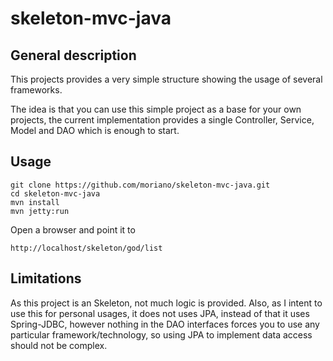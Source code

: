 skeleton-mvc-java
=================

General description
-------------

This projects provides a very simple structure showing the usage of several frameworks.

The idea is that you can use this simple project as a base for your own projects, the current implementation provides a
single Controller, Service, Model and DAO which is enough to start.

Usage
-------------

```
git clone https://github.com/moriano/skeleton-mvc-java.git
cd skeleton-mvc-java
mvn install
mvn jetty:run
```

Open a browser and point it to

```
http://localhost/skeleton/god/list
```


Limitations
-------------

As this project is an Skeleton, not much logic is provided. Also, as I intent to use this for personal usages, it does
not uses JPA, instead of that it uses Spring-JDBC, however nothing in the DAO interfaces forces you to use any
particular framework/technology, so using JPA to implement data access should not be complex.